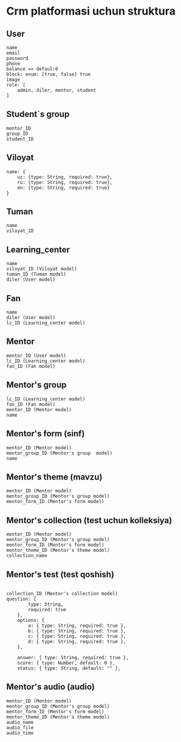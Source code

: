 # Crm platformasi uchun struktura

## User

```
name
email
password
phone
balance => defaul:0
block: enum: [true, false] true
image
role: [
    admin, diler, mentor, student
]

```
## Student`s group
```
mentor_ID
group_ID
student_ID

```

## Viloyat

```
name: {
    uz: {type: String, required: true},
    ru: {type: String, required: true},
    en: {type: String, required: true}
}
```


## Tuman

```
name
viloyat_ID

```


## Learning_center

```
name
viloyat_ID (Viloyat model)
tuman_ID (Tuman model)
diler (User model)

```

## Fan
```
name
diler (User model)
lc_ID (Learning_center model)

```


## Mentor
```
mentor_ID (User model)
lc_ID (Learning_center model)
fan_ID (Fan model)

```


## Mentor's group
```
lc_ID (Learning_center model)
fan_ID (Fan model)
mentor_ID (Mentor model)
name

```

## Mentor's form (sinf)
```
mentor_ID (Mentor model)
mentor_group_ID (Mentor's group  model)
name

```


## Mentor's theme (mavzu)
```
mentor_ID (Mentor model)
mentor_group_ID (Mentor's group model)
mentor_form_ID (Mentor's form model)

```

## Mentor's collection (test uchun kolleksiya)
```
mentor_ID (Mentor model)
mentor_group_ID (Mentor's group model)
mentor_form_ID (Mentor's form model)
mentor_theme_ID (Mentor's theme model)
collection_name
```


## Mentor's test (test qoshish)
```

collection_ID (Mentor's collection model)
question: {
        type: String,
        required: true
    },
    options: {
        a: { type: String, required: true },
        b: { type: String, required: true },
        c: { type: String, required: true },
        d: { type: String, required: true },
    },

    answer: { type: String, required: true },
    score: { type: Number, default: 0 },
    status: { type: String, default: "" },
```


## Mentor's audio (audio)
```
mentor_ID (Mentor model)
mentor_group_ID (Mentor's group model)
mentor_form_ID (Mentor's form model)
mentor_theme_ID (Mentor's theme model)
audio_name
audio_file
audio_time
```

